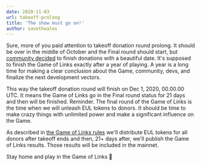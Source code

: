 ```yaml
---
date: 2020-11-03
url: takeoff-prolong
title: 'The show must go on!'
author: savetheales
---
```


Sure, more of you paid attention to takeoff donation round prolong. It should be over in the middle of October and the Final round should start, but [community decided](https://cyber.page/governance/11) to finish donations with a beautiful date. It's supposed to finish the Game of Links exactly after a year of playing. A year is a long time for making a clear conclusion about the Game, community, devs, and finalize the next development vectors. 

This way the takeoff donation round will finish on Dec 1, 2020, 00.00.00 UTC. It means the Game of Links go in the Final round status for 21 days and then will be finished. Reminder. The final round of the Game of Links is the time when we will unleash EUL tokens to donors. It should be time to make crazy things with unlimited power and make a significant influence on the Game. 

As described in [the Game of Links rules](https://cybercongress.ai/game-of-links/) we'll distribute EUL tokens for all donors after takeoff ends and then, 21+ days after, we'll publish the Game of Links results. Those results will be included in the mainnet. 

Stay home and play in the Game of Links 🙂
